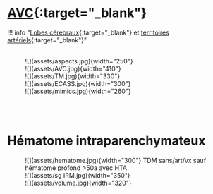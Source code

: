 # [AVC](https://onclepaul.fr/wp-content/uploads/2011/07/AVC-ischemiques-.-RD-2021.pdf){:target="_blank"}

!!! info "[Lobes cérébraux](https://radiopaedia.org/cases/61691/studies/69700?lang=gb){:target="_blank"} et [territoires artériels](https://radiopaedia.org/cases/10814/studies/11258?lang=gb){:target="_blank"}"

<figure markdown="span">
    </br>
    ![](assets/aspects.jpg){width="250"}  
    </br>
    ![](assets/AVC.jpg){width="410"}  
    </br>
    ![](assets/TM.jpg){width="330"}  
    </br>
    ![](assets/ECASS.jpg){width="300"}  
    </br>
    ![](assets/mimics.jpg){width="260"}  
</figure>

</br></br>

# Hématome intraparenchymateux

<figure markdown="span">
    ![](assets/hematome.jpg){width="300"}
    TDM sans/art/vx sauf hématome profond >50a avec HTA  
    </br>
    ![](assets/sg IRM.jpg){width="350"}  
    </br>
    ![](assets/volume.jpg){width="320"}
</figure>